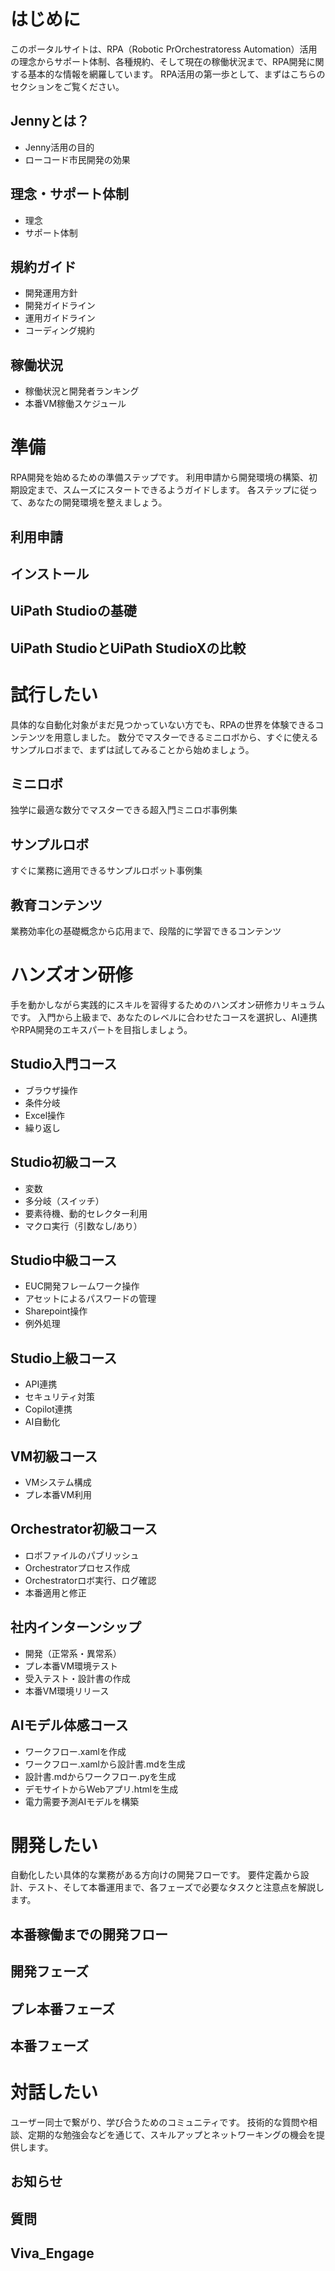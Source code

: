 # はじめに
このポータルサイトは、RPA（Robotic PrOrchestratoress Automation）活用の理念からサポート体制、各種規約、そして現在の稼働状況まで、RPA開発に関する基本的な情報を網羅しています。
RPA活用の第一歩として、まずはこちらのセクションをご覧ください。

## Jennyとは？
- Jenny活用の目的
- ローコード市民開発の効果

## 理念・サポート体制
- 理念
- サポート体制

## 規約ガイド
- 開発運用方針
- 開発ガイドライン
- 運用ガイドライン
- コーディング規約

## 稼働状況
- 稼働状況と開発者ランキング
- 本番VM稼働スケジュール

# 準備
RPA開発を始めるための準備ステップです。
利用申請から開発環境の構築、初期設定まで、スムーズにスタートできるようガイドします。
各ステップに従って、あなたの開発環境を整えましょう。

## 利用申請
## インストール

## UiPath Studioの基礎

## UiPath StudioとUiPath StudioXの比較


# 試行したい
具体的な自動化対象がまだ見つかっていない方でも、RPAの世界を体験できるコンテンツを用意しました。
数分でマスターできるミニロボから、すぐに使えるサンプルロボまで、まずは試してみることから始めましょう。

## ミニロボ
独学に最適な数分でマスターできる超入門ミニロボ事例集

## サンプルロボ
すぐに業務に適用できるサンプルロボット事例集

## 教育コンテンツ
業務効率化の基礎概念から応用まで、段階的に学習できるコンテンツ

# ハンズオン研修
手を動かしながら実践的にスキルを習得するためのハンズオン研修カリキュラムです。
入門から上級まで、あなたのレベルに合わせたコースを選択し、AI連携やRPA開発のエキスパートを目指しましょう。

## Studio入門コース
- ブラウザ操作
- 条件分岐
- Excel操作
- 繰り返し

## Studio初級コース
- 変数
- 多分岐（スイッチ）
- 要素待機、動的セレクター利用
- マクロ実行（引数なし/あり）

## Studio中級コース
- EUC開発フレームワーク操作
- アセットによるパスワードの管理
- Sharepoint操作
- 例外処理

## Studio上級コース
- API連携
- セキュリティ対策
- Copilot連携
- AI自動化

## VM初級コース
- VMシステム構成
- プレ本番VM利用

## Orchestrator初級コース
- ロボファイルのパブリッシュ
- Orchestratorプロセス作成
- Orchestratorロボ実行、ログ確認
- 本番適用と修正

## 社内インターンシップ
- 開発（正常系・異常系）
- プレ本番VM環境テスト
- 受入テスト・設計書の作成
- 本番VM環境リリース

## AIモデル体感コース
- ワークフロー.xamlを作成
- ワークフロー.xamlから設計書.mdを生成
- 設計書.mdからワークフロー.pyを生成
- デモサイトからWebアプリ.htmlを生成
- 電力需要予測AIモデルを構築

# 開発したい
自動化したい具体的な業務がある方向けの開発フローです。
要件定義から設計、テスト、そして本番運用まで、各フェーズで必要なタスクと注意点を解説します。

## 本番稼働までの開発フロー
## 開発フェーズ

## プレ本番フェーズ

## 本番フェーズ

# 対話したい
ユーザー同士で繋がり、学び合うためのコミュニティです。
技術的な質問や相談、定期的な勉強会などを通じて、スキルアップとネットワーキングの機会を提供します。

## お知らせ

## 質問

## Viva_Engage
